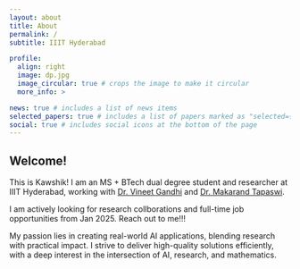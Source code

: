 ```yaml
---
layout: about
title: About
permalink: /
subtitle: IIIT Hyderabad

profile:
  align: right
  image: dp.jpg
  image_circular: true # crops the image to make it circular
  more_info: >

news: true # includes a list of news items
selected_papers: true # includes a list of papers marked as "selected={true}"
social: true # includes social icons at the bottom of the page
---
```


## Welcome!

This is Kawshik! I am an MS + BTech dual degree student and researcher at IIIT Hyderabad, working with [Dr. Vineet Gandhi](https://faculty.iiit.ac.in/~vgandhi/) and [Dr. Makarand Tapaswi](https://makarandtapaswi.github.io/).

I am actively looking for research collborations and full-time job opportunities from Jan 2025. Reach out to me!!!

My passion lies in creating real-world AI applications, blending research with practical impact. I strive to deliver high-quality solutions efficiently, with a deep interest in the intersection of AI, research, and mathematics.


